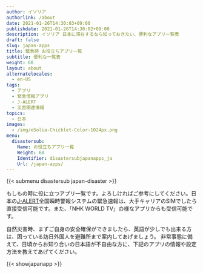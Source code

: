 ```yaml
---
author: イソリア
authorlink: /about
date: 2021-01-26T14:30:03+09:00
publishdate: 2021-01-26T14:30:02+09:00
description: イソリア 日本に滞在するなら知っておきたい、便利なアプリ一覧表
draft: false
slug: japan-apps
title: 緊急時 お役立ちアプリ一覧
subtitle: 便利な一覧表
weight: 60
layout: about
alternatelocales:
  - en-US
tags:
  - アプリ
  - 緊急情報アプリ
  - J-ALERT
  - 災害関連情報
topics:
  - 日本
images:
  - /img/eSolia-Chicklet-Color-1024px.png
menu:
  disastersub:
    Name: お役立ちアプリ一覧
    Weight: 60
    Identifier: disastersubjapanapps_ja
    Url: /japan-apps/
---
```


{{< submenu disastersub japan-disaster >}}

もしもの時に役に立つアプリ一覧です。よろしければご参考にしてください。日本の[J-ALERT](/japan-emergency-broadcast-system-j-alert/)全国瞬時警報システムの緊急速報は、大手キャリアのSIMでしたら直接受信可能です。また、「NHK WORLD TV」の様なアプリからも受信可能です。

自然災害時、まずご自身の安全確保ができましたら、英語が少しでも出来る方は、困っている訪日外国人を避難所まで案内してあげましょう。
非常事態に備えて、日頃からお知り合いの日本語が不自由な方に、下記のアプリの情報や設定方法を教えてあげてください。



{{< showjapanapp >}}